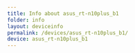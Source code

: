 ```yaml
---
title: Info about asus_rt-n10plus_b1
folder: info
layout: deviceinfo
permalink: /devices/asus_rt-n10plus_b1/
device: asus_rt-n10plus_b1
---
```

